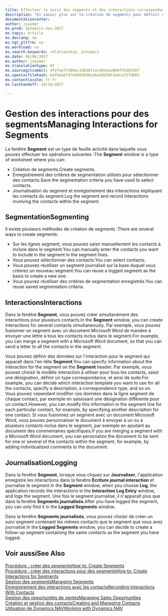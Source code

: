 ```yaml
---
title: Effectuer le suivi des segments et des interactions correspondantes
description: "En savoir plus sur la création de segments pour définir des groupes de contacts et spécifier des interactions pour des segments."
documentationcenter: 
author: jswymer
ms.prod: dynamics-nav-2017
ms.topic: article
ms.devlang: na
ms.tgt_pltfrm: na
ms.workload: na
ms.search.keywords: relationship, prospect
ms.date: 06/06/2017
ms.author: jswymer
ms.translationtype: HT
ms.sourcegitcommit: 4fefaef7380ac10836fcac404eea006f55d8556f
ms.openlocfilehash: b4fb4abfdfe69856d0e26e20d30f3adcaf2fd665
ms.contentlocale: fr-fr
ms.lasthandoff: 10/16/2017

---
```

# <a name="managing-interactions-for-segments"></a><span data-ttu-id="1018d-103">Gestion des interactions pour des segments</span><span class="sxs-lookup"><span data-stu-id="1018d-103">Managing Interactions for Segments</span></span>
<span data-ttu-id="1018d-104">La fenêtre **Segment** est un type de feuille activité dans laquelle vous pouvez effectuer les opérations suivantes :</span><span class="sxs-lookup"><span data-stu-id="1018d-104">The **Segment** window is a type of worksheet where you can:</span></span>

* <span data-ttu-id="1018d-105">Création de segments.</span><span class="sxs-lookup"><span data-stu-id="1018d-105">Create segments.</span></span>
* <span data-ttu-id="1018d-106">Enregistrement des critères de segmentation utilisés pour sélectionner des contacts.</span><span class="sxs-lookup"><span data-stu-id="1018d-106">Save the segmentation criteria you have used to select contacts.</span></span>
* <span data-ttu-id="1018d-107">Journalisation du segment et enregistrement des interactions impliquant les contacts du segment.</span><span class="sxs-lookup"><span data-stu-id="1018d-107">Log the segment and record interactions involving the contacts within the segment.</span></span>

## <a name="segmenting"></a><span data-ttu-id="1018d-108">Segmentation</span><span class="sxs-lookup"><span data-stu-id="1018d-108">Segmenting</span></span>
<span data-ttu-id="1018d-109">Il existe plusieurs méthodes de création de segments :</span><span class="sxs-lookup"><span data-stu-id="1018d-109">There are several ways to create segments:</span></span>

* <span data-ttu-id="1018d-110">Sur les lignes segment, vous pouvez saisir manuellement les contacts à inclure dans le segment.</span><span class="sxs-lookup"><span data-stu-id="1018d-110">You can manually enter the contacts you want to include in the segment in the segment lines.</span></span>
* <span data-ttu-id="1018d-111">Vous pouvez sélectionner des contacts.</span><span class="sxs-lookup"><span data-stu-id="1018d-111">You can select contacts.</span></span>
* <span data-ttu-id="1018d-112">Vous pouvez réutiliser un segment journalisé sur la base duquel vous créerez un nouveau segment.</span><span class="sxs-lookup"><span data-stu-id="1018d-112">You can reuse a logged segment as the basis to create a new one.</span></span>
* <span data-ttu-id="1018d-113">Vous pouvez réutiliser des critères de segmentation enregistrés.</span><span class="sxs-lookup"><span data-stu-id="1018d-113">You can reuse saved segmentation criteria.</span></span>

## <a name="interactions"></a><span data-ttu-id="1018d-114">Interactions</span><span class="sxs-lookup"><span data-stu-id="1018d-114">Interactions</span></span>
<span data-ttu-id="1018d-115">Dans la fenêtre **Segment**, vous pouvez créer simultanément des interactions pour plusieurs contacts.</span><span class="sxs-lookup"><span data-stu-id="1018d-115">In the **Segment** window, you can create interactions for several contacts simultaneously.</span></span> <span data-ttu-id="1018d-116">Par exemple, vous pouvez fusionner un segment avec un document Microsoft Word de manière à envoyer une lettre à tous les contacts inclus dans le segment.</span><span class="sxs-lookup"><span data-stu-id="1018d-116">For example, you can merge a segment with a Microsoft Word document, so that you can send a letter to all the contacts in the segment.</span></span>

<span data-ttu-id="1018d-117">Vous pouvez définir des données sur l'interaction pour le segment qui apparaît dans l'en-tête **Segment**.</span><span class="sxs-lookup"><span data-stu-id="1018d-117">You can specify information about the interaction for the segment on the **Segment** header.</span></span> <span data-ttu-id="1018d-118">Par exemple, vous pouvez choisir le modèle interaction à utiliser pour tous les contacts, saisir une désignation, définir un type correspondance, et ainsi de suite.</span><span class="sxs-lookup"><span data-stu-id="1018d-118">For example, you can decide which interaction template you want to use for all the contacts, specify a description, a correspondence type, and so on.</span></span> <span data-ttu-id="1018d-119">Vous pouvez cependant modifier ces données dans la ligne segment de chaque contact, par exemple en saisissant une désignation différente pour un contact.</span><span class="sxs-lookup"><span data-stu-id="1018d-119">However, you can modify this information in the segment line for each particular contact, for example, by specifying another description for one contact.</span></span> <span data-ttu-id="1018d-120">Si vous fusionnez un segment avec un document Microsoft Word, vous pouvez personnaliser le document à envoyer à un ou à plusieurs contacts inclus dans le segment, par exemple en ajoutant au document des commentaires spécifiques.</span><span class="sxs-lookup"><span data-stu-id="1018d-120">If you are merging a segment with a Microsoft Word document, you can personalize the document to be sent for one or several of the contacts within the segment, for example, by adding individualized comments to the document.</span></span>

## <a name="logging"></a><span data-ttu-id="1018d-121">Journalisation</span><span class="sxs-lookup"><span data-stu-id="1018d-121">Logging</span></span>
<span data-ttu-id="1018d-122">Dans la fenêtre **Segment**, lorsque vous cliquez sur **Journaliser**, l'application enregistre les interactions dans la fenêtre **Ecriture journal interaction** et journalise le segment.</span><span class="sxs-lookup"><span data-stu-id="1018d-122">In the **Segment** window, when you choose **Log**, the application records the interactions in the **Interaction Log Entry** window, and logs the segment.</span></span> <span data-ttu-id="1018d-123">Une fois le segment journalisé, il n'apparaît plus que dans la fenêtre **Segments journalisés**.</span><span class="sxs-lookup"><span data-stu-id="1018d-123">After you have logged the segment, you can only find it in the **Logged Segments** window.</span></span>

<span data-ttu-id="1018d-124">Dans la fenêtre **Segments journalisés**, vous pouvez choisir de créer un suivi segment contenant les mêmes contacts que le segment que vous avez journalisé.</span><span class="sxs-lookup"><span data-stu-id="1018d-124">In the **Logged Segments** window, you can decide to create a follow-up segment containing the same contacts as the segment you have logged.</span></span>

## <a name="see-also"></a><span data-ttu-id="1018d-125">Voir aussi</span><span class="sxs-lookup"><span data-stu-id="1018d-125">See Also</span></span>
[<span data-ttu-id="1018d-126">Procédure : créer des segments</span><span class="sxs-lookup"><span data-stu-id="1018d-126">How to: Create Segments</span></span>](marketing-how-create-segment.md)  
[<span data-ttu-id="1018d-127">Procédure : créer des interactions pour des segments</span><span class="sxs-lookup"><span data-stu-id="1018d-127">How to: Create Interactions for Segments</span></span>](marketing-how-create-interactions.md)  
[<span data-ttu-id="1018d-128">Gestion des segments</span><span class="sxs-lookup"><span data-stu-id="1018d-128">Managing Segments</span></span>](marketing-segments.md)  
[<span data-ttu-id="1018d-129">Enregistrement des interactions avec les contacts</span><span class="sxs-lookup"><span data-stu-id="1018d-129">Recording Interactions With Contacts</span></span>](marketing-interactions.md)  
[<span data-ttu-id="1018d-130">Gestion des opportunités de ventes</span><span class="sxs-lookup"><span data-stu-id="1018d-130">Managing Sales Opportunities</span></span>](marketing-manage-sales-opportunities.md)  
[<span data-ttu-id="1018d-131">Création et gestion des contacts</span><span class="sxs-lookup"><span data-stu-id="1018d-131">Creating and Managing Contacts</span></span>](marketing-contacts.md)  
[<span data-ttu-id="1018d-132">Utilisation de Dynamics NAV</span><span class="sxs-lookup"><span data-stu-id="1018d-132">Working with Dynamics NAV</span></span>](ui-work-product.md)

